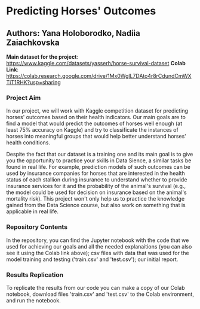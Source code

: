 # Predicting Horses' Outcomes
## Authors: Yana Holoborodko, Nadiia Zaiachkovska

**Main dataset for the project**:  https://www.kaggle.com/datasets/yasserh/horse-survival-dataset
**Colab Link**: https://colab.research.google.com/drive/1Mx0WglL7DAto4r8rCdundCmWXTiT1RHK?usp=sharing

### Project Aim
In our project, we will work with Kaggle competition dataset for predicting horses' outcomes based on their health indicators. Our main goals are to find a model that would predict the outcomes of horses well enough (at least 75% accuracy on Kaggle) and try to classificate the instances of horses into meaningful groups that would help better understand horses' health conditions. 

Despite the fact that our dataset is a training one and its main goal is to give you the opportunity to practice your skills in Data Sience, a similar tasks be found in real life. For example, prediction models of such outcomes can be used by insurance companies for horses that are interested in the health status of each stallion during insurance to understand whether to provide insurance services for it and the probability of the animal's survival (e.g., the model could be used for decision on insurance based on the animal's mortality risk). This project won't only help us to practice the knowledge gained from the Data Science course, but also work on something that is applicable in real life. 

### Repository Contents
In the repository, you can find the Jupyter notebook with the code that we used for achieving our goals and all the needed explanaitions (you can also see it using the Colab link above); csv files with data that was used for the model training and testing ('train.csv' and 'test.csv'); our initial report. 

### Results Replication
To replicate the results from our code you can make a copy of our Colab notebook, download files 'train.csv' and 'test.csv' to the Colab environment, and run the notebook.



